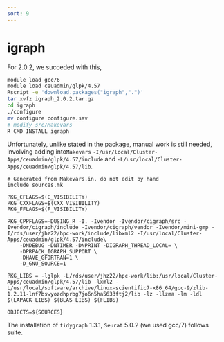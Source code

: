 ```yaml
---
sort: 9
---
```


# igraph

For 2.0.2, we succeded with this,

```bash
module load gcc/6
module load ceuadmin/glpk/4.57
Rscript -e 'download.packages("igraph",".")'
tar xvfz igraph_2.0.2.tar.gz
cd igraph
./configure
mv configure configure.sav
# modify src/Makevars
R CMD INSTALL igraph
```

Unfortunately, unlike stated in the package, manual work is still needed, involving adding into`Makevars` `-I/usr/local/Cluster-Apps/ceuadmin/glpk/4.57/include` and `-L/usr/local/Cluster-Apps/ceuadmin/glpk/4.57/lib`.

```
# Generated from Makevars.in, do not edit by hand
include sources.mk

PKG_CFLAGS=$(C_VISIBILITY)
PKG_CXXFLAGS=$(CXX_VISIBILITY)
PKG_FFLAGS=$(F_VISIBILITY)

PKG_CPPFLAGS=-DUSING_R -I. -Ivendor -Ivendor/cigraph/src -Ivendor/cigraph/include -Ivendor/cigraph/vendor -Ivendor/mini-gmp -I/rds/user/jhz22/hpc-work/include/libxml2 -I/usr/local/Cluster-Apps/ceuadmin/glpk/4.57/include\
    -DNDEBUG -DNTIMER -DNPRINT -DIGRAPH_THREAD_LOCAL= \
    -DPRPACK_IGRAPH_SUPPORT \
    -DHAVE_GFORTRAN=1 \
    -D_GNU_SOURCE=1

PKG_LIBS = -lglpk -L/rds/user/jhz22/hpc-work/lib:/usr/local/Cluster-Apps/ceuadmin/glpk/4.57/lib -lxml2 -L/usr/local/software/archive/linux-scientific7-x86_64/gcc-9/zlib-1.2.11-lnf7bswyozdhprbg7jo6n5ha5633ftj2/lib -lz -llzma -lm -ldl $(LAPACK_LIBS) $(BLAS_LIBS) $(FLIBS)

OBJECTS=${SOURCES}
```

The installation of `tidygraph` 1.3.1, `Seurat` 5.0.2 (we used gcc/7) follows suite.
